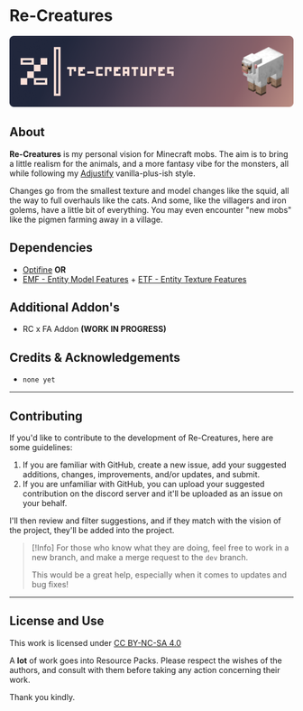 # Re-Creatures

![banner](external/banner.png)

## About

**Re-Creatures** is my personal vision for Minecraft mobs. The aim is to bring a little realism for the animals, and a more fantasy vibe for the monsters, all while following my [Adjustify](https://www.curseforge.com/linkout?remoteUrl=https%253a%252f%252fwww.planetminecraft.com%252ftexture-pack%252fadjustify%252f) vanilla-plus-ish style.

Changes go from the smallest texture and model changes like the squid, all the way to full overhauls like the cats. And some, like the villagers and iron golems, have a little bit of everything. You may even encounter "new mobs" like the pigmen farming away in a village.

## Dependencies

- [Optifine](https://optifine.net/home)
  **OR**
- [EMF - Entity Model Features](https://modrinth.com/mod/entity-model-features) + [ETF - Entity Texture Features](https://modrinth.com/mod/entitytexturefeatures)

## Additional Addon's

- RC x FA Addon **(WORK IN PROGRESS)**

## Credits & Acknowledgements 

- `none yet`

---

## Contributing

If you'd like to contribute to the development of Re-Creatures, here are some guidelines:

1. If you are familiar with GitHub, create a new issue, add your suggested additions, changes, improvements, and/or updates, and submit. 
2. If you are unfamiliar with GitHub, you can upload your suggested contribution on the discord server and it'll be uploaded as an issue on your behalf.

I'll then review and filter suggestions, and if they match with the vision of the project, they'll be added into the project.

> [!Info]
> For those who know what they are doing, feel free to work in a new branch, and make a merge request to the `dev` branch. 
> 
> This would be a great help, especially when it comes to updates and bug fixes!

---

## License and Use

<p xmlns:cc="http://creativecommons.org/ns#" >This work is licensed under <a href="https://creativecommons.org/licenses/by-nc-sa/4.0/?ref=chooser-v1" target="_blank" rel="license noopener noreferrer" style="display:inline-block;">CC BY-NC-SA 4.0<img style="height:22px!important;margin-left:3px;vertical-align:text-bottom;" src="https://mirrors.creativecommons.org/presskit/icons/cc.svg?ref=chooser-v1" alt=""><img style="height:22px!important;margin-left:3px;vertical-align:text-bottom;" src="https://mirrors.creativecommons.org/presskit/icons/by.svg?ref=chooser-v1" alt=""><img style="height:22px!important;margin-left:3px;vertical-align:text-bottom;" src="https://mirrors.creativecommons.org/presskit/icons/nc.svg?ref=chooser-v1" alt=""><img style="height:22px!important;margin-left:3px;vertical-align:text-bottom;" src="https://mirrors.creativecommons.org/presskit/icons/sa.svg?ref=chooser-v1" alt=""></a></p>

A **lot** of work goes into Resource Packs. 
Please respect the wishes of the authors, and consult with them before taking any action concerning their work.

Thank you kindly.